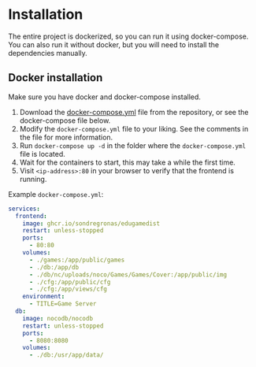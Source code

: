 # Installation
The entire project is dockerized, so you can run it using docker-compose. You can also run it without docker, but you will need to install the dependencies manually.

## Docker installation
Make sure you have docker and docker-compose installed.

1. Download the [docker-compose.yml](https://github.com/sondregronas/EduGameDist/blob/main/docker-compose.yml) file from the repository, or see the docker-compose file below.
2. Modify the `docker-compose.yml` file to your liking. See the comments in the file for more information.
3. Run `docker-compose up -d` in the folder where the `docker-compose.yml` file is located.
4. Wait for the containers to start, this may take a while the first time.
5. Visit `<ip-address>:80` in your browser to verify that the frontend is running.

Example `docker-compose.yml`:
```yaml
services:
  frontend:
    image: ghcr.io/sondregronas/edugamedist
    restart: unless-stopped
    ports:
      - 80:80
    volumes:
      - ./games:/app/public/games
      - ./db:/app/db
      - ./db/nc/uploads/noco/Games/Games/Cover:/app/public/img
      - ./cfg:/app/public/cfg
      - ./cfg:/app/views/cfg
    environment:
      - TITLE=Game Server
  db:
    image: nocodb/nocodb
    restart: unless-stopped
    ports:
      - 8080:8080
    volumes:
      - ./db:/usr/app/data/
```
